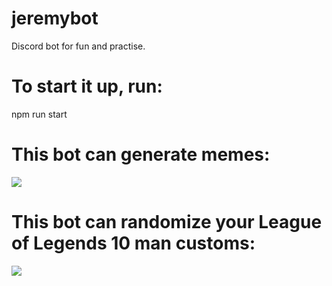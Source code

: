 # jeremybot
Discord bot for fun and practise.

# To start it up, run:
npm run start

# This bot can generate memes:
<img src="https://cdn.discordapp.com/attachments/275367770017890304/666482475337252904/21doVaFegXYF2BdoVeF5X4P8FBHrdDOr35dwAAAAASUVORK5CYII.png">

# This bot can randomize your League of Legends 10 man customs:
<img src="https://cdn.discordapp.com/attachments/275367770017890304/666482673447075850/AVANf8cC3c7AAAAAElFTkSuQmCC.png">
